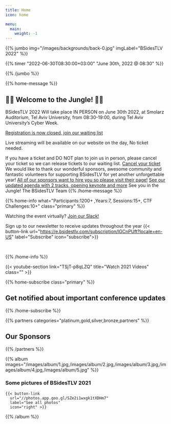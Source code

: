 ```yaml
---
title: Home
icon: home

menu:
  main:
    weight: -1
---
```


{{% jumbo img="/images/backgrounds/back-0.jpg" imgLabel="BSidesTLV 2022" %}}

{{% timer "2022-06-30T08:30:00+03:00" "June 30th, 2022 @ 08:30" %}}

{{% /jumbo %}}

{{% home-message %}}

## 🌴🐯 Welcome to the Jungle! 🌴🦁

BSidesTLV 2022 Will take place IN PERSON on June 30th 2022, at Smolarz Auditorium, Tel Aviv University, from 08:30-19:00, during Tel Aviv University’s Cyber Week.

[Registration is now closed, join our waiting list](https://bsidestlv.com/register/)

Live streaming will be available on our website on the day, No ticket needed.  

If you have a ticket and DO NOT plan to join us in person, please cancel your ticket so we can release tickets to our waiting list.
[Cancel your ticket](https://tickets.bsidestlv.com/bsidestlv/bsidestlv/)
We would like to thank our wonderful sponsors, awesome community and fantastic volunteers for supporting BSidesTLV for yet another unforgettable year!
[All of our sponsors want to hire you so please visit their page!](https://bsidestlv.com/sponsors/)
[See our updated agenda with 2 tracks, opening keynote and more](https://bsidestlv.com/agenda/)
See you in the Jungle!
The BSidesTLV Team
{{% /home-message %}}


{{% home-info what="Participants:1200+ ,Years:7, Sessions:15+, CTF Challenges:10+" class="primary" %}}

Watching the event virtually? [Join our Slack!](https://slack.bsidstlv.com)

Sign up to our newsletter to receive updates throughout the year
{{< button-link url="https://e.bsidestlv.com/subscription/lGCnPUft?locale=en-US" label="Subscribe" icon="subscribe">}}

<!--{{< button-link label="Register Here!" url="/register" icon="external" >}} -->
<!-- {{< button-link label="Call for speakers" url="https://cfp.bsidestlv.com" icon="cfp" >}} -->
<!--{{< button-link label="Call for sponsors" url="/sponsors" icon="alert" >}} -->
<!--{{< button-link label="Call for volunteers" url="/volunteers" icon="site" >}} -->
&nbsp;
&nbsp;

{{% /home-info %}}

{{< youtube-section link="TSjT-p8qLZQ" title="Watch 2021 Videos" class="" >}}

{{% home-subscribe  class="primary" %}}

## Get notified about important conference updates

{{% /home-subscribe %}}

{{% partners categories="platinum,gold,silver,bronze,partners" %}}

## Our Sponsors

{{% /partners %}}

{{% album images="/images/album/1.jpg,/images/album/2.jpg,/images/album/3.jpg,/images/album/4.jpg,/images/album/5.jpg" %}}

### Some pictures of **BSidesTLV 2021**

    {{< button-link
      url="//photos.app.goo.gl/SZe2i1wxgk1tXDHm7"
      label="See all photos"
      icon="right" >}}

{{% /album  %}}
